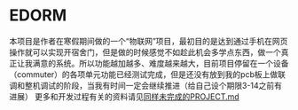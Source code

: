 # EDORM
本项目是作者在寒假期间做的一个“物联网”项目，最初目的是达到通过手机在网页操作就可以实现开宿舍门，但是做的时候感觉不如趁此机会多学点东西，做一个真正让我满意的系统。所以功能越加越多、难度越来越大，目前项目停留在一个设备（commuter）的各项单元功能已经测试完成，但是还没有放到我的pcb板上做联调和整机调试的阶段，当我有时间一定会继续推进（给自己设个期限3-14之前有进展）
更多和开发过程有关的资料请见[同样未完成的PROJECT.md](PROJECR.md)
